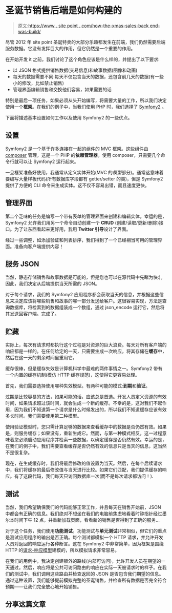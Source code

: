 # 圣诞节销售后端是如何构建的

> 原文:[https://www . site point . com/how-the-xmas-sales-back end-was-build/](https://www.sitepoint.com/how-the-xmas-sales-backend-was-built/)

尽管 2012 年 site point 圣诞特卖的大部分乐趣都发生在前端，我们仍然需要后端服务数据。它没有发挥巨大的作用，但它仍然是一个重要的作用。

在开始开发 it 之前，我们讨论了这个角色应该是什么样的，并提出了以下要求:

*   以 JSON 格式提供销售数据(交易信息)和故事数据(图像和动画)
*   每天的数据需要不同:每天不仅包含当天的数据，还包含前几天的数据(有一些小的修改，比如禁止销售)
*   管理界面编辑销售和交换他们容易，如果需要的话

特别是最后一项任务，如果必须从头开始编写，将需要大量的工作，所以我们决定使用一个**框架**。在我们的例子中，当我们使用 PHP 时，我们选择了 [Symfony2](http://symfony.com) 。

下面将描述基本设置如何工作以及使用 Symfony2 的一些优点。

## 设置

Symfony2 是一个基于许多连接在一起的组件的 MVC 框架。这些组件由 [composer](http://getcomposer.com) 管理，这是一个 PHP 的**依赖管理器**。使用 composer，只需要几个命令行就可以让 Symfony2 运行起来。

一旦框架准备好使用，我通常从定义实体开始(MVC 的*模型*部分)。通常这意味着要编写大量样板代码(所有数据库字段都有 getter/setter 的类)，但是 Symfony2 提供了方便的 CLI 命令来生成实体。这不仅不容易出错，而且速度更快。

## 管理界面

第二个乏味的任务是编写一个带有表单的管理界面来创建和编辑实体。幸运的是，Symfony2 允许我们用另一个命令自动创建一个 **CRUD** (创建/读取/更新/删除)接口。为了让东西看起来更好用，我用 **Twitter 引导**设计了界面。

经过一些调整，如添加验证和列表排序，我们得到了一个已经相当可用的管理界面。准备向客户端提供内容！

## 服务 JSON

当然，静态存储销售和故事数据是可能的，但是您也可以在源代码中先睹为快:)。因此，我们决定从后端提供当天所需的 JSON。

对于每个请求，我们的 Symfony2 应用程序都会获取当天的信息，并根据这些信息来决定应该将哪些销售和故事的哪一部分发送给客户。这很容易实现，方法是查询数据库，将检索到的数据组装成一个数组，通过 json_encode 运行它，然后将其发送回客户端。完成了。

## 贮藏

实际上，每次有请求时都执行这个过程是对资源的巨大浪费。每天对所有客户端的响应都是一样的。在任何给定的一天，只需要生成一次响应，将其存储在**缓存**中，然后在这一天的剩余时间里重用它。

缓存很棒，但是缓存失效是计算机科学中最难的两件事情之一。Symfony2 带有一个内置的缓存机制(模仿 HTTP 缓存规范)，这使得它更容易处理。

首先，我们需要选择使用哪种失效模型。有两种可能的模式:**到期**和**验证**。

过期是比较容易的方法，如果可能的话，应该总是首选。开发人员定义资源的有效时间，如果请求超过该时间，就会生成一个新的缓存。不幸的是，这对我们不起作用，因为我们不知道第一个请求是什么时候发出的，所以我们不知道缓存应该有效多长时间。我们需要使用第二种模型。

使用验证模型时，您只需计算足够的数据来查看缓存中的数据是否仍然有效。如果是，则服务缓存；如果没有，重新生成它。然而，与第一种模式相反，这一过程意味着您必须启动应用程序并检索一些数据，以确定缓存是否仍然有效。幸运的是，在我们的例子中，我们需要查看缓存是否仍然有效的信息只是当天的信息，这当然不是很复杂。

现在，在生成缓存时，我们将最后修改的值设置为当天。然后，在每个后续请求中，我们将缓存的最后修改值与当天进行比较。如果它们匹配，我们提供缓存的响应。有了这段代码，我们每天只访问数据库一次(而不是每次请求都访问！).

## 测试

当然，我们希望确保我们的代码能够正常工作，并且每天在销售开始前，JSON 中都会有正确的信息。我们绝对不想坐在我们的电脑前焦虑地看着时钟指针经过墨尔本时间下午 12 点，并重新加载页面，看看新的销售是否得到了正确的服务…

对于这个任务，我们使用**功能测试**。功能测试与**单元测试**非常相似，但它们的重点是测试应用程序的输出是否正确。每个测试都模拟一个 HTTP 请求，并允许开发人员对返回的响应运行各种断言。这在 Symfony2 中非常简单，因为框架是围绕 HTTP 的[请求-响应模型](http://en.wikipedia.org/wiki/Request-response)建模的，所以模拟请求非常容易。

在我们的用例中，我决定创建额外的路线(内部可访问)，允许开发人员在期望的一天通过。然后，响应将是公共可访问路由的响应在实际一天被请求时的样子。在我们的测试中，我们调用这些路由并检查返回的 JSON 是否包含我们期望的信息。通过这种设置，我们能够提前模拟完整的圣诞销售，并检查所有数据是否完全符合预期——让我们完全放心地开始销售。

## 分享这篇文章